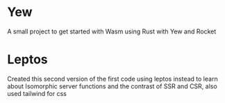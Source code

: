 # Yew
 A small project to get started with Wasm using Rust with Yew and Rocket

# Leptos
Created this second version of the first code using leptos instead to learn about Isomorphic server functions and the contrast of SSR and CSR, also used tailwind for css